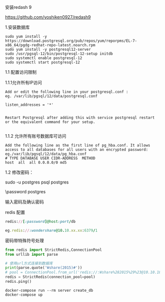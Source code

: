 安装redash 9

https://github.com/yoshiken0927/redash9

1.安装数据库

```
sudo yum install -y https://download.postgresql.org/pub/repos/yum/reporpms/EL-7-x86_64/pgdg-redhat-repo-latest.noarch.rpm
sudo yum install -y postgresql12-server
sudo /usr/pgsql-12/bin/postgresql-12-setup initdb
sudo systemctl enable postgresql-12
sudo systemctl start postgresql-12
```

1.1 配置访问限制

1.1.1允许所有IP访问

```
Add or edit the following line in your postgresql.conf :
eg. /var/lib/pgsql/12/data/postgresql.conf

listen_addresses = '*'


Restart Postgresql after adding this with service postgresql restart or the equivalent command for your setup.


```

1.1.2 允许所有账号数据库可访问

```
Add the following line as the first line of pg_hba.conf. It allows access to all databases for all users with an encrypted password:
eg./var/lib/pgsql/12/data/pg_hba.conf
# TYPE DATABASE USER CIDR-ADDRESS  METHOD
host  all  all 0.0.0.0/0 md5
```

1.2 修改密码：

sudo -u postgres psql postgres

\password postgres

输入密码及确认密码



redis 配置

```ruby
redis://[:password]@host:port/db

eg.redis://:wondershare@10.10.xx.xx:6379/1
```

密码带特殊符号处理

```python
from redis import StrictRedis,ConnectionPool
from urllib import parse

# 使用url方式连接到数据库
print(parse.quote('Wshare(2015)#'))
# pool = ConnectionPool.from_url('redis://:Wshare%282015%29%23@10.10.18.187:9376/1', decode_components=True)
redis = StrictRedis(connection_pool=pool)
redis.ping()
```

```
docker-compose run --rm server create_db
docker-compose up
```